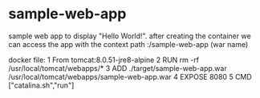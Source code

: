 # sample-web-app
sample web app to display "Hello World!".
after creating the container we can access the app with the context path :/sample-web-app (war name)

docker file:
  1 From tomcat:8.0.51-jre8-alpine
  2 RUN rm -rf /usr/local/tomcat/webapps/*
  3 ADD ./target/sample-web-app.war /usr/local/tomcat/webapps/sample-web-app.war
  4 EXPOSE 8080
  5 CMD ["catalina.sh","run"]
